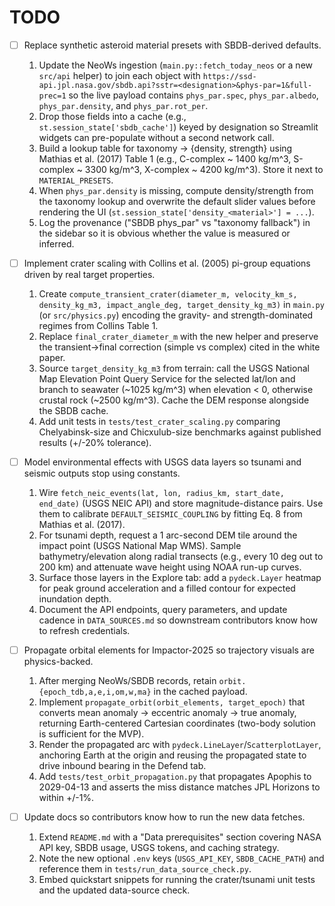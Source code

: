 # TODO

- [ ] Replace synthetic asteroid material presets with SBDB-derived defaults.
    1. Update the NeoWs ingestion (`main.py::fetch_today_neos` or a new `src/api` helper) to join each object with `https://ssd-api.jpl.nasa.gov/sbdb.api?sstr=<designation>&phys-par=1&full-prec=1` so the live payload contains `phys_par.spec`, `phys_par.albedo`, `phys_par.density`, and `phys_par.rot_per`.
    2. Drop those fields into a cache (e.g., `st.session_state['sbdb_cache']`) keyed by designation so Streamlit widgets can pre-populate without a second network call.
    3. Build a lookup table for taxonomy -> {density, strength} using Mathias et al. (2017) Table 1 (e.g., C-complex ~ 1400 kg/m^3, S-complex ~ 3300 kg/m^3, X-complex ~ 4200 kg/m^3). Store it next to `MATERIAL_PRESETS`.
    4. When `phys_par.density` is missing, compute density/strength from the taxonomy lookup and overwrite the default slider values before rendering the UI (`st.session_state['density_<material>'] = ...`).
    5. Log the provenance ("SBDB phys_par" vs "taxonomy fallback") in the sidebar so it is obvious whether the value is measured or inferred.

- [ ] Implement crater scaling with Collins et al. (2005) pi-group equations driven by real target properties.
    1. Create `compute_transient_crater(diameter_m, velocity_km_s, density_kg_m3, impact_angle_deg, target_density_kg_m3)` in `main.py` (or `src/physics.py`) encoding the gravity- and strength-dominated regimes from Collins Table 1.
    2. Replace `final_crater_diameter_m` with the new helper and preserve the transient->final correction (simple vs complex) cited in the white paper.
    3. Source `target_density_kg_m3` from terrain: call the USGS National Map Elevation Point Query Service for the selected lat/lon and branch to seawater (~1025 kg/m^3) when elevation < 0, otherwise crustal rock (~2500 kg/m^3). Cache the DEM response alongside the SBDB cache.
    4. Add unit tests in `tests/test_crater_scaling.py` comparing Chelyabinsk-size and Chicxulub-size benchmarks against published results (+/-20% tolerance).

- [ ] Model environmental effects with USGS data layers so tsunami and seismic outputs stop using constants.
    1. Wire `fetch_neic_events(lat, lon, radius_km, start_date, end_date)` (USGS NEIC API) and store magnitude-distance pairs. Use them to calibrate `DEFAULT_SEISMIC_COUPLING` by fitting Eq. 8 from Mathias et al. (2017).
    2. For tsunami depth, request a 1 arc-second DEM tile around the impact point (USGS National Map WMS). Sample bathymetry/elevation along radial transects (e.g., every 10 deg out to 200 km) and attenuate wave height using NOAA run-up curves.
    3. Surface those layers in the Explore tab: add a `pydeck.Layer` heatmap for peak ground acceleration and a filled contour for expected inundation depth.
    4. Document the API endpoints, query parameters, and update cadence in `DATA_SOURCES.md` so downstream contributors know how to refresh credentials.

- [ ] Propagate orbital elements for Impactor-2025 so trajectory visuals are physics-backed.
    1. After merging NeoWs/SBDB records, retain `orbit.{epoch_tdb,a,e,i,om,w,ma}` in the cached payload.
    2. Implement `propagate_orbit(orbit_elements, target_epoch)` that converts mean anomaly -> eccentric anomaly -> true anomaly, returning Earth-centered Cartesian coordinates (two-body solution is sufficient for the MVP).
    3. Render the propagated arc with `pydeck.LineLayer`/`ScatterplotLayer`, anchoring Earth at the origin and reusing the propagated state to drive inbound bearing in the Defend tab.
    4. Add `tests/test_orbit_propagation.py` that propagates Apophis to 2029-04-13 and asserts the miss distance matches JPL Horizons to within +/-1%.

- [ ] Update docs so contributors know how to run the new data fetches.
    1. Extend `README.md` with a "Data prerequisites" section covering NASA API key, SBDB usage, USGS tokens, and caching strategy.
    2. Note the new optional `.env` keys (`USGS_API_KEY`, `SBDB_CACHE_PATH`) and reference them in `tests/run_data_source_check.py`.
    3. Embed quickstart snippets for running the crater/tsunami unit tests and the updated data-source check.
